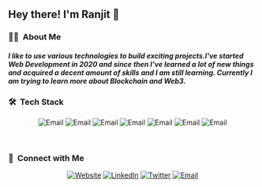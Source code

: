 <h2> Hey there! I'm Ranjit 👋</h2>
<h3> 🧑‍💻 &nbsp;About Me </h3>
<h5>I like to use various technologies to build exciting projects.I've started Web Development in 2020 and since then I've learned a lot of new things and acquired a decent amount of skills and I am still learning. Currently I am trying to learn more about Blockchain and Web3. </h5>

<h3> 🛠 &nbsp;Tech Stack</h3>
<p align="center">
<img alt="Email" src="https://img.shields.io/badge/next%20js-000000?style=for-the-badge&logo=nextdotjs&logoColor=white">
<img alt="Email" src="https://img.shields.io/badge/React-20232A?style=for-the-badge&logo=react&logoColor=61DAFB">
<img alt="Email" src="https://img.shields.io/badge/Redux-593D88?style=for-the-badge&logo=redux&logoColor=white">
<img alt="Email" src="https://img.shields.io/badge/Tailwind_CSS-38B2AC?style=for-the-badge&logo=tailwind-css&logoColor=white">
<img alt="Email" src="https://img.shields.io/badge/Node%20js-339933?style=for-the-badge&logo=nodedotjs&logoColor=white">
<img alt="Email" src="https://img.shields.io/badge/Prisma-3982CE?style=for-the-badge&logo=Prisma&logoColor=white">
<img alt="Email" src="https://img.shields.io/badge/MongoDB-4EA94B?style=for-the-badge&logo=mongodb&logoColor=white">
</p>

<br/>
<h3> 🤝 &nbsp;Connect with Me </h3>

<p align="center">
<a href="https://ranjitkalita.netlify.app/" target="_blank" ><img alt="Website" src="https://img.shields.io/badge/Website-ranjitkalita-blue?style=flat-square&logo=google-chrome"></a>
<a href="https://www.linkedin.com/in/ranjit-kalita-a5316b167/" target="_blank"><img alt="LinkedIn" src="https://img.shields.io/badge/LinkedIn-Ranjit%20Kalita-blue?style=flat-square&logo=linkedin"></a>
<a href="https://twitter.com/ranjitkalita5o5/" target="_blank"><img alt="Twitter" src="https://img.shields.io/badge/Twitter-ranjitkalita5o5-blue?style=flat-square&logo=twitter"></a>
<a href="mailto:ranjitkalita499@gmail.com" target="_blank"><img alt="Email" src="https://img.shields.io/badge/Email-ranjitkalita499@gmail.com-blue?style=flat-square&logo=gmail"></a>
</p>
